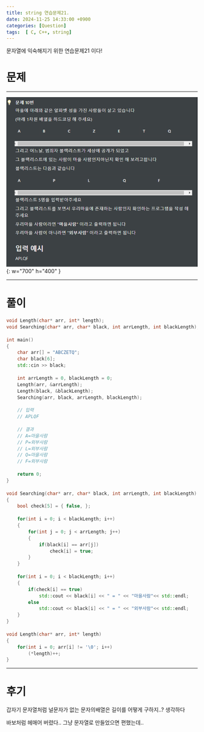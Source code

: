 ```yaml
---
title: string 연습문제21.
date: 2024-11-25 14:33:00 +0900
categories: [Question]  
tags:  [ C, C++, string]
---
```


문자열에 익숙해지기 위한 연습문제21 이다!

# 문제   
---------------------------------------

![Desktop View](/assets/img/string17.png){: w="700" h="400" }

---------------------------------------

# 풀이

```c++
void Length(char* arr, int* length);
void Searching(char* arr, char* black, int arrLength, int blackLength);

int main()
{
    char arr[] = "ABCZETQ";
    char black[6];
    std::cin >> black;

    int arrLength = 0, blackLength = 0;
    Length(arr, &arrLength);
    Length(black, &blackLength);
    Searching(arr, black, arrLength, blackLength);

    // 입력
    // APLQF

    // 결과
    // A=마을사람
    // P=외부사람
    // L=외부사람
    // Q=마을사람
    // F=외부사람

    return 0;
}

void Searching(char* arr, char* black, int arrLength, int blackLength)
{    
    bool check[5] = { false, };

    for(int i = 0; i < blackLength; i++)
    {
        for(int j = 0; j < arrLength; j++)
        {
            if(black[i] == arr[j])
                check[i] = true;
        }
    }

    for(int i = 0; i < blackLength; i++)
    {
        if(check[i] == true)
            std::cout << black[i] << " = " << "마을사람"<< std::endl;
        else
            std::cout << black[i] << " = " << "외부사람"<< std::endl;
    }
}

void Length(char* arr, int* length)
{
    for(int i = 0; arr[i] != '\0'; i++)
        (*length)++;
}

```
---------------------------------------

# 후기

갑자기 문자열처럼 널문자가 없는 문자의배열은 길이를 어떻게 구하지..? 생각하다

바보처럼 헤매어 버렸다.. 그냥 문자열로 만들었으면 편했는데..

